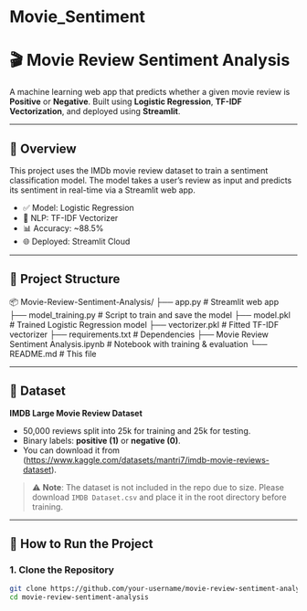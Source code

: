 # Movie_Sentiment
# 🎬 Movie Review Sentiment Analysis

A machine learning web app that predicts whether a given movie review is **Positive** or **Negative**. Built using **Logistic Regression**, **TF-IDF Vectorization**, and deployed using **Streamlit**.

---

## 📌 Overview

This project uses the IMDb movie review dataset to train a sentiment classification model. The model takes a user’s review as input and predicts its sentiment in real-time via a Streamlit web app.

- ✅ Model: Logistic Regression
- 🧠 NLP: TF-IDF Vectorizer
- 📊 Accuracy: ~88.5%
- 🌐 Deployed: Streamlit Cloud

---

## 📁 Project Structure

📦 Movie-Review-Sentiment-Analysis/ ├── app.py # Streamlit web app ├── model_training.py # Script to train and save the model ├── model.pkl # Trained Logistic Regression model ├── vectorizer.pkl # Fitted TF-IDF vectorizer ├── requirements.txt # Dependencies ├── Movie Review Sentiment Analysis.ipynb # Notebook with training & evaluation └── README.md # This file

---

## 🧠 Dataset

**IMDB Large Movie Review Dataset**

- 50,000 reviews split into 25k for training and 25k for testing.
- Binary labels: **positive (1)** or **negative (0)**.
- You can download it from (https://www.kaggle.com/datasets/mantri7/imdb-movie-reviews-dataset).

> ⚠️ **Note**: The dataset is not included in the repo due to size. Please download `IMDB Dataset.csv` and place it in the root directory before training.

---

## 🚀 How to Run the Project

### 1. Clone the Repository

```bash
git clone https://github.com/your-username/movie-review-sentiment-analysis.git
cd movie-review-sentiment-analysis
